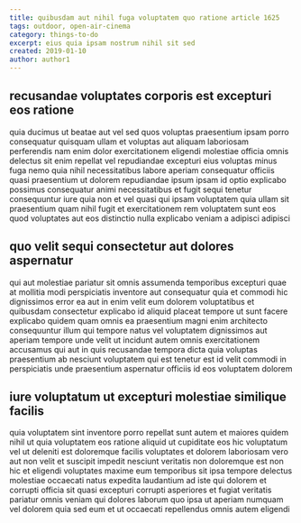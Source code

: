 ```yaml
---
title: quibusdam aut nihil fuga voluptatem quo ratione article 1625
tags: outdoor, open-air-cinema
category: things-to-do
excerpt: eius quia ipsam nostrum nihil sit sed
created: 2019-01-10
author: author1
---
```


## recusandae voluptates corporis est excepturi eos ratione

quia ducimus ut beatae aut vel sed quos voluptas praesentium ipsam porro consequatur quisquam ullam et voluptas aut aliquam laboriosam perferendis nam enim dolor exercitationem eligendi molestiae officia omnis delectus sit enim repellat vel repudiandae excepturi eius voluptas minus fuga nemo quia nihil necessitatibus labore aperiam consequatur officiis quasi praesentium ut dolorem repudiandae ipsum ipsam id optio explicabo possimus consequatur animi necessitatibus et fugit sequi tenetur consequuntur iure quia non et vel quasi qui ipsam voluptatem quia ullam sit praesentium quam nihil fugit et exercitationem rem voluptatem sunt eos quod voluptates aut eos distinctio nulla explicabo veniam a adipisci adipisci

## quo velit sequi consectetur aut dolores aspernatur

qui aut molestiae pariatur sit omnis assumenda temporibus excepturi quae at mollitia modi perspiciatis inventore aut consequatur quia et commodi hic dignissimos error ea aut in enim velit eum dolorem voluptatibus et quibusdam consectetur explicabo id aliquid placeat tempore ut sunt facere explicabo quidem quam omnis ea praesentium magni enim architecto consequuntur illum qui tempore natus vel voluptatem dignissimos aut aperiam tempore unde velit ut incidunt autem omnis exercitationem accusamus qui aut in quis recusandae tempora dicta quia voluptas praesentium ab nesciunt voluptatem qui est tenetur est id velit commodi in perspiciatis unde praesentium aspernatur officiis id eos voluptatem dolorem

## iure voluptatum ut excepturi molestiae similique facilis

quia voluptatem sint inventore porro repellat sunt autem et maiores quidem nihil ut quia voluptatem eos ratione aliquid ut cupiditate eos hic voluptatum vel ut deleniti est doloremque facilis voluptates et dolorem laboriosam vero aut non velit et suscipit impedit nesciunt veritatis non doloremque est non hic et eligendi voluptates maxime eum temporibus sit ipsa tempore delectus molestiae occaecati natus expedita laudantium ad iste qui dolorem et corrupti officia sit quasi excepturi corrupti asperiores et fugiat veritatis pariatur omnis veniam qui dolores laborum quo ipsa ut aperiam numquam vel dolorem quia sed eum et ut occaecati repellendus omnis autem eligendi
